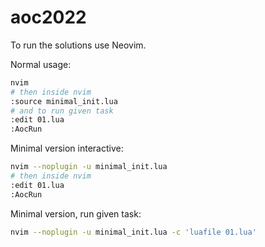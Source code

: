 # aoc2022

To run the solutions use Neovim.

Normal usage:
```sh
nvim
# then inside nvim
:source minimal_init.lua
# and to run given task
:edit 01.lua
:AocRun
```

Minimal version interactive:
```sh
nvim --noplugin -u minimal_init.lua
# then inside nvim
:edit 01.lua
:AocRun
```

Minimal version, run given task:
```sh
nvim --noplugin -u minimal_init.lua -c 'luafile 01.lua'
```
